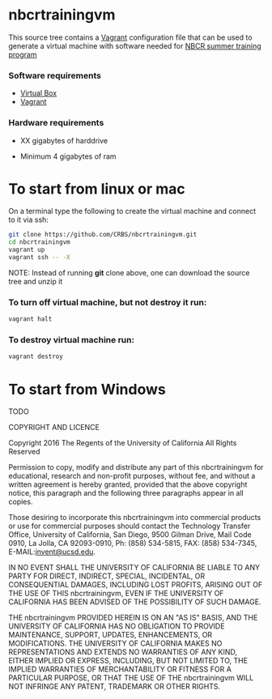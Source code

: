 [vagrant]: https://www.vagrantup.com/
[virtualbox]: https://www.virtualbox.org/
[nbcrtrain]: https://biobigdata.ucsd.edu/discover/courses/nbcr_summer_training_program_-_data_to_structural_models

# nbcrtrainingvm

This source tree contains a [Vagrant][vagrant] configuration file that can be used to generate a virtual machine with software needed for [NBCR summer training program][nbcrtrain]

### Software requirements

* [Virtual Box][virtualbox]
* [Vagrant][vagrant]


### Hardware requirements

* XX gigabytes of harddrive

* Minimum 4 gigabytes of ram

# To start from linux or mac

On a terminal type the following to create the virtual machine
and connect to it via ssh:

```Bash
git clone https://github.com/CRBS/nbcrtrainingvm.git
cd nbcrtrainingvm
vagrant up
vagrant ssh -- -X
```
NOTE: Instead of running **git** clone above, one can download the source tree and unzip it

### To turn off virtual machine, but not destroy it run:

```Bash
vagrant halt
```

### To destroy virtual machine run:

```Bash
vagrant destroy
```


# To start from Windows

TODO



COPYRIGHT AND LICENCE

Copyright 2016 The Regents of the University of California All Rights Reserved

Permission to copy, modify and distribute any part of this nbcrtrainingvm for educational, research and non-profit purposes, without fee, and without a written agreement is hereby granted, provided that the above copyright notice, this paragraph and the following three paragraphs appear in all copies.

Those desiring to incorporate this nbcrtrainingvm into commercial products or use for commercial purposes should contact the Technology Transfer Office, University of California, San Diego, 9500 Gilman Drive, Mail Code 0910, La Jolla, CA 92093-0910, Ph: (858) 534-5815, FAX: (858) 534-7345, E-MAIL:invent@ucsd.edu.

IN NO EVENT SHALL THE UNIVERSITY OF CALIFORNIA BE LIABLE TO ANY PARTY FOR DIRECT, INDIRECT, SPECIAL, INCIDENTAL, OR CONSEQUENTIAL DAMAGES, INCLUDING LOST PROFITS, ARISING OUT OF THE USE OF THIS nbcrtrainingvm, EVEN IF THE UNIVERSITY OF CALIFORNIA HAS BEEN ADVISED OF THE POSSIBILITY OF SUCH DAMAGE.

THE nbcrtrainingvm PROVIDED HEREIN IS ON AN "AS IS" BASIS, AND THE UNIVERSITY OF CALIFORNIA HAS NO OBLIGATION TO PROVIDE MAINTENANCE, SUPPORT, UPDATES, ENHANCEMENTS, OR MODIFICATIONS. THE UNIVERSITY OF CALIFORNIA MAKES NO REPRESENTATIONS AND EXTENDS NO WARRANTIES OF ANY KIND, EITHER IMPLIED OR EXPRESS, INCLUDING, BUT NOT LIMITED TO, THE IMPLIED WARRANTIES OF MERCHANTABILITY OR FITNESS FOR A PARTICULAR PURPOSE, OR THAT THE USE OF THE nbcrtrainingvm WILL NOT INFRINGE ANY PATENT, TRADEMARK OR OTHER RIGHTS. 
